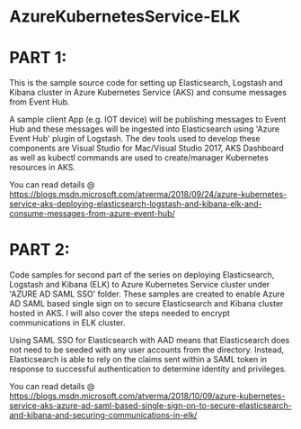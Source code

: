 # AzureKubernetesService-ELK

# PART 1:

This is the sample source code for setting up Elasticsearch, Logstash and Kibana cluster in Azure Kubernetes Service (AKS) and consume messages from Event Hub.

A sample client App (e.g. IOT device) will be publishing messages to Event Hub and these messages will be ingested into Elasticsearch using 'Azure Event Hub' plugin of Logstash. The dev tools used to develop these components are Visual Studio for Mac/Visual Studio 2017, AKS Dashboard as well as kubectl commands are used to create/manager Kubernetes resources in AKS.

You can read details @ https://blogs.msdn.microsoft.com/atverma/2018/09/24/azure-kubernetes-service-aks-deploying-elasticsearch-logstash-and-kibana-elk-and-consume-messages-from-azure-event-hub/

# PART 2: 

Code samples for second part of the series on deploying Elasticsearch, Logstash and Kibana (ELK) to Azure Kubernetes Service cluster under 'AZURE AD SAML SSO' folder. These samples are created to enable Azure AD SAML based single sign on to secure Elasticsearch and Kibana cluster hosted in AKS. I will also cover the steps needed to encrypt communications in ELK cluster.

Using SAML SSO for Elasticsearch with AAD means that Elasticsearch does not need to be seeded with any user accounts from the directory. Instead, Elasticsearch is able to rely on the claims sent within a SAML token in response to successful authentication to determine identity and privileges.

You can read details @ https://blogs.msdn.microsoft.com/atverma/2018/10/09/azure-kubernetes-service-aks-azure-ad-saml-based-single-sign-on-to-secure-elasticsearch-and-kibana-and-securing-communications-in-elk/


